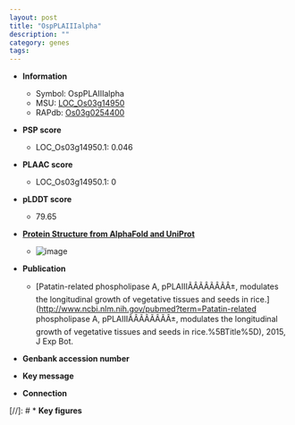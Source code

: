 ```yaml
---
layout: post
title: "OspPLAIIIalpha"
description: ""
category: genes
tags: 
---
```


* **Information**  
    + Symbol: OspPLAIIIalpha  
    + MSU: [LOC_Os03g14950](http://rice.plantbiology.msu.edu/cgi-bin/ORF_infopage.cgi?orf=LOC_Os03g14950)  
    + RAPdb: [Os03g0254400](http://rapdb.dna.affrc.go.jp/viewer/gbrowse_details/irgsp1?name=Os03g0254400)  

* **PSP score**  
    + LOC_Os03g14950.1: 0.046 

* **PLAAC score**  
    + LOC_Os03g14950.1: 0 

* **pLDDT score**
    + 79.65

* **[Protein Structure from AlphaFold and UniProt](https://www.uniprot.org/uniprotkb/Q10NY5/entry#structure)**
    + ![image](https://ricepsp.github.io/images/Q1/AF-Q10NY5-F1.png)

* **Publication**  
    + [Patatin-related phospholipase A, pPLAIIIÃÂÃÂÃÂÃÂ±, modulates the longitudinal growth of vegetative tissues and seeds in rice.](http://www.ncbi.nlm.nih.gov/pubmed?term=Patatin-related phospholipase A, pPLAIIIÃÂÃÂÃÂÃÂ±, modulates the longitudinal growth of vegetative tissues and seeds in rice.%5BTitle%5D), 2015, J Exp Bot.

* **Genbank accession number**  

* **Key message**  

* **Connection**  

[//]: # * **Key figures**  


